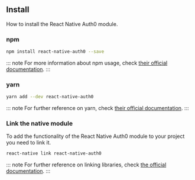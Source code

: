 ## Install 

How to install the React Native Auth0 module.

### npm

```bash
npm install react-native-auth0 --save
```

::: note
For more information about npm usage, check [their official documentation](https://docs.npmjs.com/).
:::

### yarn

```bash
yarn add --dev react-native-auth0
```

::: note
For further reference on yarn, check [their official documentation](https://yarnpkg.com/en/package/jest).
:::

### Link the native module

To add the functionality of the React Native Auth0 module to your project you need to link it.

```bash
react-native link react-native-auth0
```

::: note
For further reference on linking libraries, check [the official documentation](https://facebook.github.io/react-native/docs/linking-libraries-ios.html).
:::
